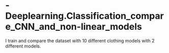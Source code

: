 # -Deeplearning.Classification_compare_CNN_and_non-linear_models

I train and compare the dataset with 10 different clothing models with 2 different models.

